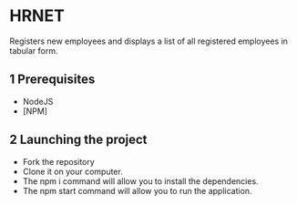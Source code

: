 # HRNET

Registers new employees and displays a list of all registered employees in tabular form.

## 1 Prerequisites

- NodeJS
- [NPM]

## 2 Launching the project

- Fork the repository
- Clone it on your computer.
- The npm i command will allow you to install the dependencies.
- The npm start command will allow you to run the application.

